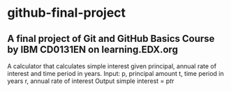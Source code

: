 # github-final-project
A final project of Git and GitHub Basics Course by IBM CD0131EN on learning.EDX.org
-------------------------
A calculator that calculates simple interest given principal, annual rate of interest and time period in years.
Input:
   p, principal amount
   t, time period in years
   r, annual rate of interest
Output
   simple interest = p*t*r
